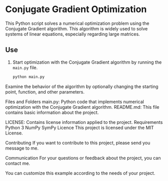 # Conjugate Gradient Optimization

This Python script solves a numerical optimization problem using the Conjugate Gradient algorithm. This algorithm is widely used to solve systems of linear equations, especially regarding large matrices.

## Use

1. Start optimization with the Conjugate Gradient algorithm by running the `main.py` file.

    ```bash
    python main.py

Examine the behavior of the algorithm by optionally changing the starting point, function, and other parameters.

Files and Folders
main.py: Python code that implements numerical optimization with the Conjugate Gradient algorithm.
README.md: This file contains basic information about the project.

LICENSE: Contains license information applied to the project.
Requirements
Python 3
NumPy
SymPy
Licence
This project is licensed under the MIT License.

Contributing
If you want to contribute to this project, please send you message to me.

Communication
For your questions or feedback about the project, you can contact me.


You can customize this example according to the needs of your project.
